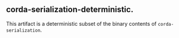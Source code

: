 ## corda-serialization-deterministic.
This artifact is a deterministic subset of the binary contents of `corda-serialization`.
